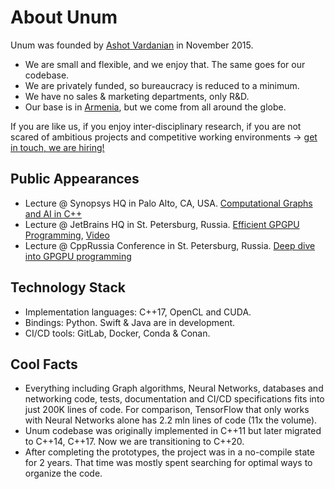 # About Unum

Unum was founded by [Ashot Vardanian](https://ashvardanian.com) in November 2015.<br/>

* We are small and flexible, and we enjoy that. The same goes for our codebase.
* We are privately funded, so bureaucracy is reduced to a minimum.
* We have no sales & marketing departments, only R&D.
* Our base is in [Armenia](https://itis.am/eng), but we come from all around the globe.

If you are like us, if you enjoy inter-disciplinary research, if you are not scared of ambitious projects and competitive working environments → [get in touch, we are hiring!](mailto:hr@unum.xyz) 

## Public Appearances

* Lecture @ Synopsys HQ in Palo Alto, CA, USA. [Computational Graphs and AI in C++](https://github.com/ashvardanian/NeuralSTL) 
* Lecture @ JetBrains HQ in St. Petersburg, Russia. [Efficient GPGPU Programming](https://github.com/ashvardanian/SandboxGPUs), [Video](https://youtu.be/BUtHOftDm_Y) 
* Lecture @ CppRussia Conference in St. Petersburg, Russia. [Deep dive into GPGPU programming](https://cppconf-piter.ru/en/2019/spb/talks/68dwcymif21zt9eyjn6ge1/) 

## Technology Stack

* Implementation languages: C++17, OpenCL and CUDA.
* Bindings: Python. Swift & Java are in development.
* CI/CD tools: GitLab, Docker, Conda & Conan.

## Cool Facts

* Everything including Graph algorithms, Neural Networks, databases and networking code, tests, documentation and CI/CD specifications fits into just 200K lines of code. For comparison, TensorFlow that only works with Neural Networks alone has 2.2 mln lines of code (11x the volume).
* Unum codebase was originally implemented in C++11 but later migrated to C++14, C++17. Now we are transitioning to C++20.
* After completing the prototypes, the project was in a no-compile state for 2 years. That time was mostly spent searching for optimal ways to organize the code.
